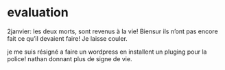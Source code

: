 evaluation
==========
2janvier: les deux morts, sont revenus à la vie! Biensur ils n’ont pas encore fait ce qu’il devaient faire! Je laisse couler.

je me suis résigné a faire un wordpress en installent un pluging pour la police! nathan donnant plus de signe de vie.